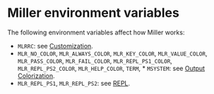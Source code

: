 <!---  PLEASE DO NOT EDIT DIRECTLY. EDIT THE .md.in FILE PLEASE. --->
# Miller environment variables

The following environment variables affect how Miller works:

* `MLRRC`: see [Customization](customization.md).
* `MLR_NO_COLOR`, `MLR_ALWAYS_COLOR`, `MLR_KEY_COLOR`, `MLR_VALUE_COLOR`, `MLR_PASS_COLOR`, `MLR_FAIL_COLOR`, `MLR_REPL_PS1_COLOR`, `MLR_REPL_PS2_COLOR`, `MLR_HELP_COLOR`, `TERM`, * `MSYSTEM`: see [Output Colorization](output-colorization.md).
* `MLR_REPL_PS1`, `MLR_REPL_PS2`: see [REPL](repl.md).


